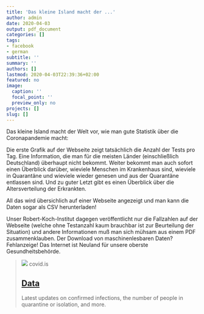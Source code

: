 ```yaml
---
title: 'Das kleine Island macht der ...'
author: admin
date: 2020-04-03
output: pdf_document
categories: []
tags:
- facebook
- german
subtitle: ''
summary: ''
authors: []
lastmod: 2020-04-03T22:39:36+02:00
featured: no
image:
  caption: ''
  focal_point: ''
  preview_only: no
projects: []
slug: []
---
```

Das kleine Island macht der Welt vor, wie man gute Statistik über die Coronapandemie macht:

Die erste Grafik auf der Webseite zeigt tatsächlich die Anzahl der Tests pro Tag. Eine Information, die man für die meisten Länder (einschließlich Deutschland) überhaupt nicht bekommt. Weiter bekommt man auch sofort einen Überblick darüber, wieviele Menschen im Krankenhaus sind, wieviele in Quarantäne und wieviele wieder genesen und aus der Quarantäne entlassen sind. Und zu guter Letzt gibt es einen Überblick über die Altersverteilung der Erkrankten. 

All das wird übersichlich auf einer Webseite angezeigt und man kann die Daten sogar als CSV herunterladen! 

Unser Robert-Koch-Institut dagegen veröffentlicht nur die Fallzahlen auf der Webseite (welche ohne Testanzahl kaum brauchbar ist zur Beurteilung der Situation) und andere Informationen muß man sich mühsam aus einem PDF zusammenklauben. Der Download von maschinenlesbaren Daten? Fehlanzeige! Das Internet ist Neuland für unsere oberste Gesundheitsbehörde.
> [![](https://assets-global.website-files.com/5e616406176c1867bac3d4d4/5ff6c994fa06568225a93180_advice-and-information.png)](https://www.covid.is/data)
> covid.is
> ## [Data](https://www.covid.is/data)
>
>Latest updates on confirmed infections, the number of people in quarantine or isolation, and more.

